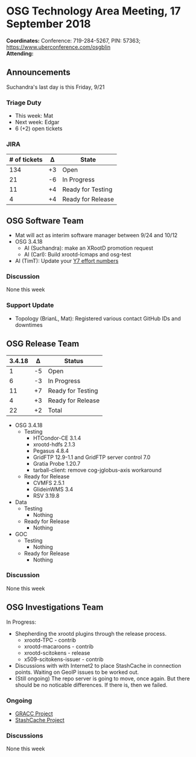 # OSG Technology Area Meeting, 17 September 2018

**Coordinates:** Conference: 719-284-5267, PIN: 57363; <https://www.uberconference.com/osgblin>  
**Attending:**   


## Announcements

Suchandra's last day is this Friday, 9/21  


### Triage Duty

-   This week: Mat
-   Next week: Edgar
-   6 (+2) open tickets


### JIRA

| # of tickets | &Delta; | State             |
|------------ |------- |----------------- |
| 134          | +3      | Open              |
| 21           | -6      | In Progress       |
| 11           | +4      | Ready for Testing |
| 4            | +4      | Ready for Release |


## OSG Software Team

-   Mat will act as interim software manager between 9/24 and 10/12
-   OSG 3.4.18  
    -   AI (Suchandra): make an XRootD promotion request
    -   AI (Carl): Build xrootd-lcmaps and osg-test
-   AI (TimT): Update your [Y7 effort numbers](https://docs.google.com/spreadsheets/d/1Rm7Mw6dQqxtQF_xsfj8N4ySYGoBGjEE6TuIZFWOp-5k/edit?usp=sharing)


### Discussion

None this week  


### Support Update

-   Topology (BrianL, Mat): Registered various contact GitHub IDs and downtimes


## OSG Release Team

| 3.4.18 | &Delta; | Status            |
|------ |------- |----------------- |
| 1      | -5      | Open              |
| 6      | -3      | In Progress       |
| 11     | +7      | Ready for Testing |
| 4      | +3      | Ready for Release |
| 22     | +2      | Total             |

-   OSG 3.4.18  
    -   Testing  
        -   HTCondor-CE 3.1.4
        -   xrootd-hdfs 2.1.3
        -   Pegasus 4.8.4
        -   GridFTP 12.9-1.1 and GridFTP server control 7.0
        -   Gratia Probe 1.20.7
        -   tarball-client: remove cog-jglobus-axis workaround
    -   Ready for Release  
        -   CVMFS 2.5.1
        -   GlideinWMS 3.4
        -   RSV 3.19.8
-   Data  
    -   Testing  
        -   Nothing
    -   Ready for Release  
        -   Nothing
-   GOC  
    -   Testing  
        -   Nothing
    -   Ready for Release  
        -   Nothing


### Discussion

None this week  


## OSG Investigations Team

In Progress:  

-   Shepherding the xrootd plugins through the release process.  
    -   xrootd-TPC - contrib
    -   xrootd-macaroons - contrib
    -   xrootd-scitokens - release
    -   x509-scitokens-issuer - contrib
-   Discussions with with Internet2 to place StashCache in connection points. Waiting on GeoIP issues to be worked out.
-   (Still ongoing) The repo server is going to move, once again.  But there should be no noticable differences.  If there is, then we failed.


### Ongoing

-   [GRACC Project](https://opensciencegrid.atlassian.net/projects/GRACC)
-   [StashCache Project](http://opensciencegrid.org/docs/data/stashcache/overview/)


### Discussions

None this week
